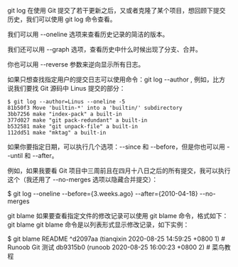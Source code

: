 git log
在使用 Git 提交了若干更新之后，又或者克隆了某个项目，想回顾下提交历史，我们可以使用 git log 命令查看。

我们可以用 --oneline 选项来查看历史记录的简洁的版本。

我们还可以用 --graph 选项，查看历史中什么时候出现了分支、合并。

你也可以用 --reverse 参数来逆向显示所有日志。

如果只想查找指定用户的提交日志可以使用命令：git log --author , 例如，比方说我们要找 Git 源码中 Linus 提交的部分：

    $ git log --author=Linus --oneline -5
    81b50f3 Move 'builtin-*' into a 'builtin/' subdirectory
    3bb7256 make "index-pack" a built-in
    377d027 make "git pack-redundant" a built-in
    b532581 make "git unpack-file" a built-in
    112dd51 make "mktag" a built-in

如果你要指定日期，可以执行几个选项：--since 和 --before，但是你也可以用 --until 和 --after。

例如，如果我要看 Git 项目中三周前且在四月十八日之后的所有提交，我可以执行这个（我还用了 --no-merges 选项以隐藏合并提交）：

  $ git log --oneline --before={3.weeks.ago} --after={2010-04-18} --no-merges


git blame
  如果要查看指定文件的修改记录可以使用 git blame 命令，格式如下：
  git blame <file>
  git blame 命令是以列表形式显示修改记录，如下实例：

  $ git blame README 
  ^d2097aa (tianqixin 2020-08-25 14:59:25 +0800 1) # Runoob Git 测试
  db9315b0 (runoob    2020-08-25 16:00:23 +0800 2) # 菜鸟教程 